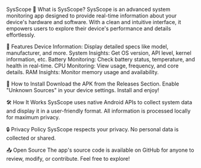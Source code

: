 SysScope
🌟 What is SysScope?
SysScope is an advanced system monitoring app designed to provide real-time information about your device's hardware and software. With a clean and intuitive interface, it empowers users to explore their device's performance and details effortlessly.

🚀 Features
Device Information: Display detailed specs like model, manufacturer, and more.
System Insights: Get OS version, API level, kernel information, etc.
Battery Monitoring: Check battery status, temperature, and health in real-time.
CPU Monitoring: View usage, frequency, and core details.
RAM Insights: Monitor memory usage and availability.

📲 How to Install
Download the APK from the Releases Section.
Enable "Unknown Sources" in your device settings.
Install and enjoy!

🛠️ How It Works
SysScope uses native Android APIs to collect system data and display it in a user-friendly format. All information is processed locally for maximum privacy.

🔒 Privacy Policy
SysScope respects your privacy. No personal data is collected or shared.

📤 Open Source
The app's source code is available on GitHub for anyone to review, modify, or contribute. Feel free to explore!

